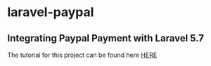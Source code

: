 # laravel-paypal 
## Integrating Paypal Payment with Laravel 5.7

The tutorial for this project can be found here [HERE](https://medium.com/@kenzdozz/integrating-paypal-payment-with-laravel-5-7-1843d5fdaab9)
